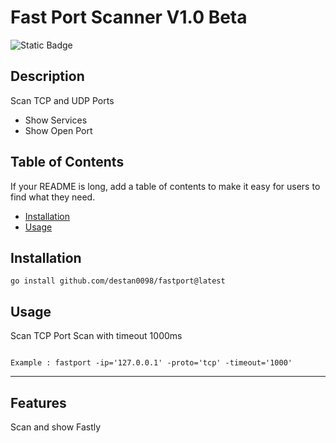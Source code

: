# Fast Port Scanner V1.0 Beta
![Static Badge](https://img.shields.io/badge/Go-100%25-brightgreen)
## Description

Scan TCP and UDP Ports 
- Show Services
- Show Open Port


## Table of Contents 

If your README is long, add a table of contents to make it easy for users to find what they need.

- [Installation](#installation)
- [Usage](#usage)


## Installation

```
go install github.com/destan0098/fastport@latest
```

## Usage

Scan TCP Port Scan with timeout 1000ms
```

Example : fastport -ip='127.0.0.1' -proto='tcp' -timeout='1000'

```



---


## Features

Scan and show Fastly 

